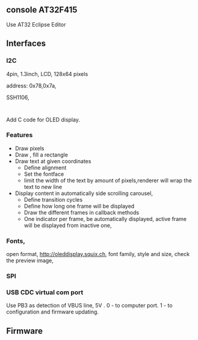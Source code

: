 ## console AT32F415
Use AT32 Eclipse Editor


## Interfaces
### I2C
4pin, 1.3inch, LCD, 128x64 pixels

address:  0x78,0x7a,

SSH1106,



```shell


```

Add C code for OLED display.

### Features
* Draw pixels
* Draw , fill a rectangle
* Draw text at given coordinates
	* Define alignment
	* Set the fontface
	* limit the width of the text by amount of pixels,renderer will wrap the text to new line
* Display content in automatically side scrolling carousel,
	* Define transition cycles
	* Define how long one frame will be displayed
	* Draw the different frames in callback methods
	* One indicator per frame, be automatically displayed, active frame will be displayed from inactive one,

### Fonts,
open format, http://oleddisplay.squix.ch, font family, style and size, check the preview image,





### SPI


### USB CDC virtual com port
Use PB3 as detection of VBUS line, 5V . 0 - to computer port. 1 - to configuration and firmware updating.


## Firmware





